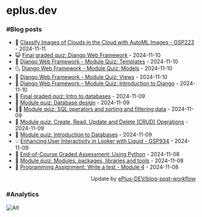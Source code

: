 # eplus.dev

### #Blog posts

<!-- BLOG-POST-LIST:START -->
 - 🧰 [Classify Images of Clouds in the Cloud with AutoML Images - GSP223](https://eplus.dev/classify-images-of-clouds-in-the-cloud-with-automl-images-gsp223) - 2024-11-11
 - 😺 [Final graded quiz: Django Web Framework](https://eplus.dev/final-graded-quiz-django-web-framework) - 2024-11-10
 - 🗽 [Django Web Framework - Module Quiz: Templates](https://eplus.dev/django-web-framework-module-quiz-templates) - 2024-11-10
 - 🌜 [Django Web Framework - Module Quiz: Models](https://eplus.dev/django-web-framework-module-quiz-models) - 2024-11-10
 - 📝 [Django Web Framework - Module Quiz: Views](https://eplus.dev/django-web-framework-module-quiz-views) - 2024-11-10
 - 🚀 [Django Web Framework - Module Quiz: Introduction to Django](https://eplus.dev/django-web-framework-module-quiz-introduction-to-django) - 2024-11-10
 - 💼 [Final graded quiz: Intro to databases](https://eplus.dev/final-graded-quiz-intro-to-databases) - 2024-11-09
 - 🦣 [Module quiz: Database design](https://eplus.dev/module-quiz-database-design) - 2024-11-09
 - 👨‍🏫 [Module quiz: SQL operators and sorting and filtering data](https://eplus.dev/module-quiz-sql-operators-and-sorting-and-filtering-data) - 2024-11-09
 - 🔭 [Module quiz: Create, Read, Update and Delete &lpar;CRUD&rpar; Operations](https://eplus.dev/module-quiz-create-read-update-and-delete-crud-operations) - 2024-11-09
 - 🤡 [Module quiz: Introduction to Databases](https://eplus.dev/module-quiz-introduction-to-databases) - 2024-11-09
 - 💡 [Enhancing User Interactivity in Looker with Liquid - GSP934](https://eplus.dev/enhancing-user-interactivity-in-looker-with-liquid-gsp934) - 2024-11-09
 - 🦣 [End-of-Course Graded Assessment: Using Python](https://eplus.dev/end-of-course-graded-assessment-using-python) - 2024-11-08
 - 💪 [Module quiz: Modules, packages, libraries and tools](https://eplus.dev/module-quiz-modules-packages-libraries-and-tools) - 2024-11-08
 - 🤡 [Programming Assignment: Write a test - Module 4](https://eplus.dev/programming-assignment-write-a-test-module-4) - 2024-11-08<!-- BLOG-POST-LIST:END -->

<div align="right">
  Update by <a target="_blank"
    href="https://github.com/ePlus-DEV/blog-post-workflow">ePlus-DEV/blog-post-workflow</a>
</div>

### #Analytics
![Alt](https://repobeats.axiom.co/api/embed/9990f7cddfbad8d834990b10ccad05f81ac1096f.svg "Repobeats analytics image")
